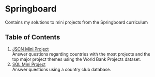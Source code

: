 # Springboard
Contains my solutions to mini projects from the Springboard curriculum

## Table of Contents
1. [JSON Mini Project](https://github.com/jennyrhee/springboard/tree/master/json_mini_project)  
Answer questions regarding countries with the most projects and the top major project themes using the World Bank Projects dataset.
2. [SQL Mini Project](https://github.com/jennyrhee/springboard/blob/master/sql_miniproject/sql_project.sql)  
Answer questions using a country club database. 